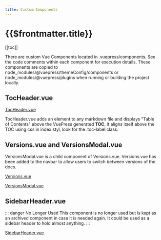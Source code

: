 ```yaml
---
title: Custom Components
---
```


# {{$frontmatter.title}}

<TocHeader />
[[toc]]

There are custom Vue Components located in .vuepress/components. See the code comments within each component for execution details. These components are copied to node_modules/@vuepress/themeConfig/components or node_modules/@vuepress/plugins when running or building the project locally.

## TocHeader.vue

[TocHeader.vue](https://github.com/api3dao/api3-docs/blob/stage/docs/.vuepress/components/TocHeader.vue)

TocHeader.vue adds an element to any markdown file and displays "Table of Contents" above the VuePress generated **TOC**. It aligns itself above the TOC using css in index.styl, look for the .toc-label class.

## Versions.vue and VersionsModal.vue

VersionsModal.vue is a child component of Versions.vue. Versions.vue has been added to the navbar to allow users to switch between versions of the docs.

[Versions.vue](https://github.com/api3dao/api3-docs/blob/stage/docs/.vuepress/components/Versions.vue)

[VersionsModal.vue](https://github.com/api3dao/api3-docs/blob/stage/docs/.vuepress/components/VersionsModal.vue)

## SidebarHeader.vue

::: danger No Longer Used
This component is no longer used but is kept as an archived component in case it is needed again. It could be used as a sidebar header to hold almost anything.
:::

[SidebarHeader.vue](https://github.com/api3dao/api3-docs/blob/stage/docs/.vuepress/components/SidebarHeader.vue)

